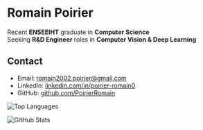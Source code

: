 # Romain Poirier

Recent **ENSEEIHT** graduate in **Computer Science**  
Seeking **R&D Engineer** roles in **Computer Vision & Deep Learning**

## Contact
- Email: romain2002.poirier@gmail.com  
- LinkedIn: [linkedin.com/in/poirier-romain0](https://www.linkedin.com/in/poirier-romain0/)  
- GitHub: [github.com/PoirierRomain](https://github.com/PoirierRomain)  

![Top Languages](https://github-readme-stats.vercel.app/api/top-langs/?username=PoirierRomain&layout=compact&theme=dark)

![GitHub Stats](https://github-readme-stats.vercel.app/api?username=PoirierRomain&show_icons=true&count_private=true&theme=dark&hide_title=false)
